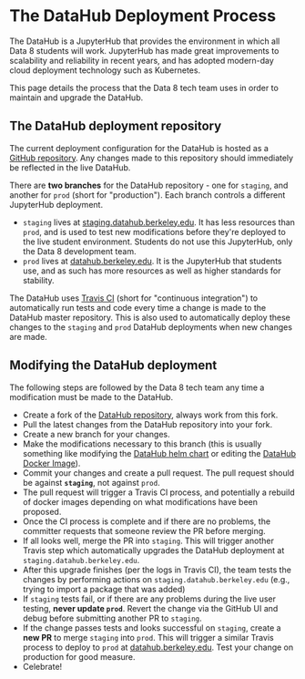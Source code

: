 # The DataHub Deployment Process

The DataHub is a JupyterHub that provides the environment in which all
Data 8 students will work. JupyterHub has made great improvements to
scalability and reliability in recent years, and has adopted modern-day
cloud deployment technology such as Kubernetes.

This page details the process that the Data 8 tech team uses in order to
maintain and upgrade the DataHub.

## The DataHub deployment repository

The current deployment configuration for the DataHub is hosted as a
[GitHub repository](https://github.com/berkeley-dsep-infra/datahub). Any
changes made to this repository should immediately be reflected in the
live DataHub.

There are **two branches** for the DataHub repository - one for `staging`, and
another for `prod` (short for "production"). Each branch controls a
different JupyterHub deployment.

* `staging` lives at [staging.datahub.berkeley.edu](staging.datahub.berkeley.edu).
  It has less resources than `prod`, and is used to test new modifications
  before they're deployed to the live student environment. Students
  do not use this JupyterHub, only the Data 8 development team.
* `prod` lives at [datahub.berkeley.edu](datahub.berkeley.edu). It is
  the JupyterHub that students use, and as such has more resources as
  well as higher standards for stability.

The DataHub uses [Travis CI](https://travis-ci.org/) (short for
"continuous integration") to automatically run tests and code every
time a change is made to the DataHub master repository. This is
also used to automatically deploy these changes to the `staging`
and `prod` DataHub deployments when new changes are made.

## Modifying the DataHub deployment

The following steps are followed by the Data 8 tech team any time
a modification must be made to the DataHub.

* Create a fork of the [DataHub repository](https://github.com/berkeley-dsep-infra/datahub), always work from this fork.
* Pull the latest changes from the DataHub repository into your fork.
* Create a new branch for your changes.
* Make the modifications necessary to this branch (this is
  usually something like modifying the [DataHub helm chart](https://github.com/berkeley-dsep-infra/datahub/blob/staging/datahub/config.yaml) or editing the [DataHub Docker Image](https://hub.docker.com/u/berkeleydsep/)).
* Commit your changes and create a pull request. The pull request
  should be against **`staging`**, not against `prod`.
* The pull request will trigger a Travis CI process, and
  potentially a rebuild of docker images depending on what
  modifications have been proposed.
* Once the CI process is complete and if there are no problems, the committer requests that someone review the PR before merging.
* If all looks well, merge the PR into `staging`. This will trigger
  another Travis step which automatically upgrades the
  DataHub deployment at `staging.datahub.berkeley.edu`.
* After this upgrade finishes (per the logs in Travis CI), the team
  tests the changes by performing actions on
  `staging.datahub.berkeley.edu` (e.g., trying to import
    a package that was added)
* If `staging` tests fail, or if there are any problems during the
  live user testing, **never update `prod`**. Revert the change via
  the GitHub UI and debug before submitting another PR to `staging`.
* If the change passes tests and looks successful on `staging`, create
  a **new PR** to merge `staging` into `prod`. This will trigger
  a similar Travis process to deploy to `prod` at
  [datahub.berkeley.edu](datahub.berkeley.edu).
  Test your change on production for good measure.
* Celebrate!
